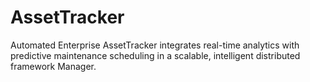 # AssetTracker
Automated Enterprise AssetTracker integrates real-time analytics with predictive maintenance scheduling in a scalable, intelligent distributed framework Manager.
